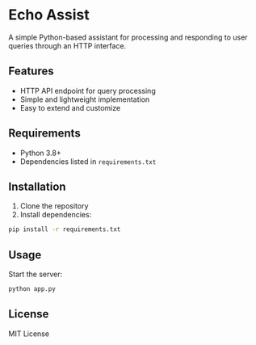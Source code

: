 # Echo Assist

A simple Python-based assistant for processing and responding to user queries through an HTTP interface.

## Features

* HTTP API endpoint for query processing
* Simple and lightweight implementation
* Easy to extend and customize

## Requirements

* Python 3.8+
* Dependencies listed in `requirements.txt`

## Installation

1. Clone the repository
2. Install dependencies:
```bash
pip install -r requirements.txt
```

## Usage

Start the server:
```bash
python app.py
```

## License

MIT License
